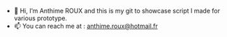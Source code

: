 - 👋 Hi, I’m Anthime ROUX and this is my git to showcase script I made for various prototype. 
- 📫 You can reach me at : anthime.roux@hotmail.fr

<!---
AnthimeROUXGitShowCase/AnthimeROUXGitShowCase is a ✨ special ✨ repository because its `README.md` (this file) appears on your GitHub profile.
You can click the Preview link to take a look at your changes.
--->
